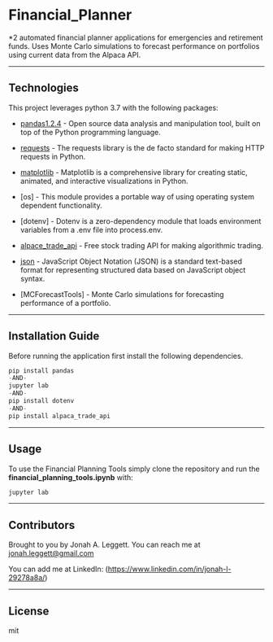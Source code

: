 # Financial_Planner
*2 automated financial planner applications for emergencies and retirement funds. Uses Monte Carlo simulations to forecast performance on portfolios using current data from the Alpaca API. 

---

## Technologies

This project leverages python 3.7 with the following packages:


* [pandas1.2.4](https://pandas.pydata.org) - Open source data analysis and manipulation tool, built on top of the Python programming language.

* [requests](https://pypi.org/project/requests/) - The requests library is the de facto standard for making HTTP requests in Python.

* [matplotlib](https://matplotlib.org) - Matplotlib is a comprehensive library for creating static, animated, and interactive visualizations in Python.

* [os] - This module provides a portable way of using operating system dependent functionality.

* [dotenv] - Dotenv is a zero-dependency module that loads environment variables from a .env file into process.env. 

* [alpace_trade_api](https://alpaca.markets) - Free stock trading API for making algorithmic trading.

* [json](https://www.json.org/json-en.html) - JavaScript Object Notation (JSON) is a standard text-based format for representing structured data based on JavaScript object syntax.

* [MCForecastTools] - Monte Carlo simulations for forecasting performance of a portfolio. 

---

## Installation Guide

Before running the application first install the following dependencies.

```python
pip install pandas
-AND-
jupyter lab
-AND-
pip install dotenv
-AND-
pip install alpaca_trade_api
```

---

## Usage

To use the Financial Planning Tools simply clone the repository and run the **financial_planning_tools.ipynb** with:

```python
jupyter lab
```
 

---

## Contributors

Brought to you by Jonah A. Leggett. You can reach me at jonah.leggett@gmail.com 

You can add me at LinkedIn: (https://www.linkedin.com/in/jonah-l-29278a8a/)

---

## License

mit